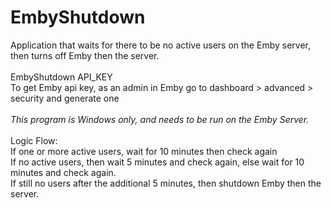 # EmbyShutdown
Application that waits for there to be no active users on the Emby server, then turns off Emby then the server.
<br/> <br/>
EmbyShutdown API_KEY
<br/>
To get Emby api key, as an admin in Emby go to dashboard > advanced > security and generate one
<br/> <br/>
<i>This program is Windows only, and needs to be run on the Emby Server.</i>
<br/> <br/>
Logic Flow:<br/>
If one or more active users, wait for 10 minutes then check again <br/>
If no active users, then wait 5 minutes and check again, else wait for 10 minutes and check again. <br/>
If still no users after the additional 5 minutes, then shutdown Emby then the server.<br/>
